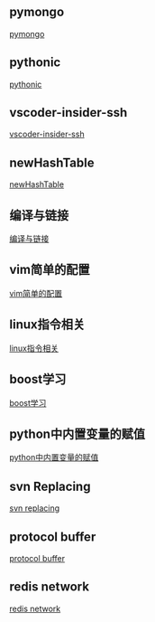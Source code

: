 pymongo
---
[pymongo](https://github.com/cassyang/cassyang.github.io/blob/master/_post/2019-3-1-pymongo.md)


pythonic
---
[pythonic](https://github.com/cassyang/cassyang.github.io/blob/master/_post/2019-4-1-pythonic.md)


vscoder-insider-ssh
---
[vscoder-insider-ssh](https://github.com/cassyang/cassyang.github.io/blob/master/_post/2019-5-1-vscode_insider_ssh.md)


newHashTable
---
[newHashTable](https://github.com/cassyang/cassyang.github.io/blob/master/_post/2019-5-11-newHashTable.md)


编译与链接
---
[编译与链接](https://github.com/cassyang/cassyang.github.io/blob/master/_post/2019-5-24-%E7%BC%96%E8%AF%91%E4%B8%8E%E9%93%BE%E6%8E%A5.md)

vim简单的配置
---
[vim简单的配置](https://github.com/cassyang/cassyang.github.io/blob/master/_post/2019-7-15-vim%E7%AE%80%E5%8D%95%E7%9A%84%E9%85%8D%E7%BD%AE.md)

linux指令相关
---
[linux指令相关](https://github.com/cassyang/cassyang.github.io/blob/master/_post/2019-8-28%20linux%E6%8C%87%E4%BB%A4.md)

boost学习
---
[boost学习](https://github.com/cassyang/cassyang.github.io/blob/master/_post/2019-12-24boost.asio.md)

python中内置变量的赋值
---
[python中内置变量的赋值](https://github.com/cassyang/cassyang.github.io/blob/master/_post/2020-4-28%20python%E4%B8%AD%E5%86%85%E7%BD%AE%E5%8F%98%E9%87%8F%E7%9A%84%E8%B5%8B%E5%80%BC.md)

svn Replacing
---
[svn replacing](https://github.com/cassyang/cassyang.github.io/blob/master/_post/2020-6-2%20svn%20Replacing.md)

protocol buffer
---
[protocol buffer](https://github.com/cassyang/cassyang.github.io/blob/master/_post/2020-12-04%20protobuf.md)

redis network
---
[redis network](https://github.com/cassyang/cassyang.github.io/blob/master/_post/2020-12-06%20redis%E7%BD%91%E7%BB%9C%E5%BA%93.md)
